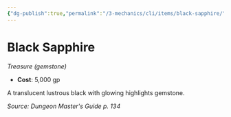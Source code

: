 ```yaml
---
{"dg-publish":true,"permalink":"/3-mechanics/cli/items/black-sapphire/","tags":["ttrpg-cli/compendium/src/5e/dmg","ttrpg-cli/item/gear/treasure-gemstone","ttrpg-cli/item/rarity/none"],"noteIcon":""}
---
```


# Black Sapphire
*Treasure (gemstone)*  


- **Cost**: 5,000 gp

A translucent lustrous black with glowing highlights gemstone.

*Source: Dungeon Master's Guide p. 134*